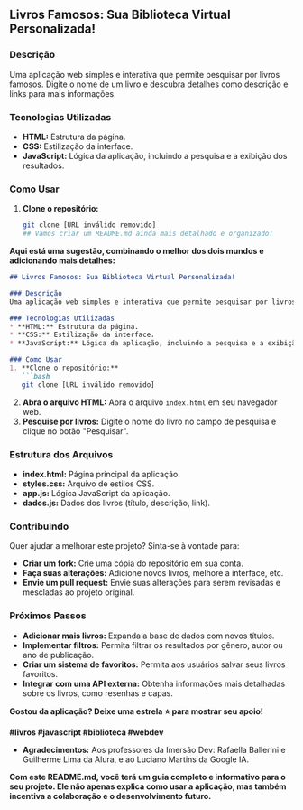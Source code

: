 ## Livros Famosos: Sua Biblioteca Virtual Personalizada!

### Descrição
Uma aplicação web simples e interativa que permite pesquisar por livros famosos. Digite o nome de um livro e descubra detalhes como descrição e links para mais informações.

### Tecnologias Utilizadas
* **HTML:** Estrutura da página.
* **CSS:** Estilização da interface.
* **JavaScript:** Lógica da aplicação, incluindo a pesquisa e a exibição dos resultados.

### Como Usar
1. **Clone o repositório:**
   ```bash
   git clone [URL inválido removido]
   ## Vamos criar um README.md ainda mais detalhado e organizado!

**Aqui está uma sugestão, combinando o melhor dos dois mundos e adicionando mais detalhes:**

```markdown
## Livros Famosos: Sua Biblioteca Virtual Personalizada!

### Descrição
Uma aplicação web simples e interativa que permite pesquisar por livros famosos. Digite o nome de um livro e descubra detalhes como descrição e links para mais informações.

### Tecnologias Utilizadas
* **HTML:** Estrutura da página.
* **CSS:** Estilização da interface.
* **JavaScript:** Lógica da aplicação, incluindo a pesquisa e a exibição dos resultados.

### Como Usar
1. **Clone o repositório:**
   ```bash
   git clone [URL inválido removido]
   ```
2. **Abra o arquivo HTML:**
   Abra o arquivo `index.html` em seu navegador web.
3. **Pesquise por livros:**
   Digite o nome do livro no campo de pesquisa e clique no botão "Pesquisar".

### Estrutura dos Arquivos
* **index.html:** Página principal da aplicação.
* **styles.css:** Arquivo de estilos CSS.
* **app.js:** Lógica JavaScript da aplicação.
* **dados.js:** Dados dos livros (título, descrição, link).

### Contribuindo
Quer ajudar a melhorar este projeto? Sinta-se à vontade para:
* **Criar um fork:** Crie uma cópia do repositório em sua conta.
* **Faça suas alterações:** Adicione novos livros, melhore a interface, etc.
* **Envie um pull request:** Envie suas alterações para serem revisadas e mescladas ao projeto original.


### Próximos Passos
* **Adicionar mais livros:** Expanda a base de dados com novos títulos.
* **Implementar filtros:** Permita filtrar os resultados por gênero, autor ou ano de publicação.
* **Criar um sistema de favoritos:** Permita aos usuários salvar seus livros favoritos.
* **Integrar com uma API externa:** Obtenha informações mais detalhadas sobre os livros, como resenhas e capas.

**Gostou da aplicação? Deixe uma estrela ⭐ para mostrar seu apoio!**

**#livros #javascript #biblioteca #webdev**

* **Agradecimentos:** Aos professores da Imersão Dev: Rafaella Ballerini e Guilherme Lima da Alura, e ao Luciano Martins da Google IA.

**Com este README.md, você terá um guia completo e informativo para o seu projeto. Ele não apenas explica como usar a aplicação, mas também incentiva a colaboração e o desenvolvimento futuro.**
